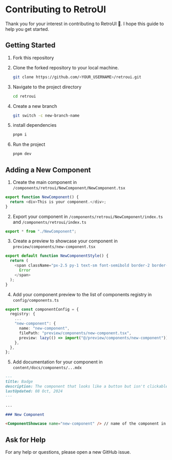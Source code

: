 # Contributing to RetroUI

Thank you for your interest in contributing to RetroUI 🙏. I hope this guide to help you get started.

## Getting Started

1. Fork this repository

2. Clone the forked repository to your local machine.

   ```bash
   git clone https://github.com/<YOUR_USERNAME>/retroui.git
   ```

3. Navigate to the project directory

   ```bash
   cd retroui
   ```

4. Create a new branch

   ```bash
   git switch -c new-branch-name
   ```

5. install dependencies

   ```bash
   pnpm i
   ```

6. Run the project
   ```bash
   pnpm dev
   ```

## Adding a New Component

1. Create the main component in `/components/retroui/NewComponent/NewComponent.tsx`

```ts
export function NewComponent() {
  return <div>This is your component.</div>;
}
```

2. Export your component in `/components/retroui/NewComponent/index.ts` and `/components/retroui/index.ts`

```ts
export * from "./NewComponent";
```

3. Create a preview to showcase your component in `preview/components/new-component.tsx`

```typescript
export default function NewComponentStyle() {
  return (
    <span className="px-2.5 py-1 text-sm font-semibold border-2 border-red-600 text-red-600">
      Error
    </span>
  );
}
```

4. Add your component preview to the list of components registry in `config/components.ts`

```typescript
export const componentConfig = {
  registry: {
    ...
    "new-component": {
      name: "new-component",
      filePath: "preview/components/new-component.tsx",
      preview: lazy(() => import("@/preview/components/new-component")),
    },
  },
};
```

5. Add documentation for your component in `content/docs/components/...mdx`

```md
---
title: Badge
description: The component that looks like a button but isn't clickable!
lastUpdated: 08 Oct, 2024
---

...

### New Component

<ComponentShowcase name="new-component" /> // name of the component in the registry
```

## Ask for Help

For any help or questions, please open a new GitHub issue.
